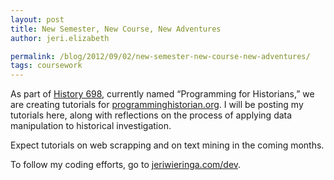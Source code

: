 ```yaml
---
layout: post
title: New Semester, New Course, New Adventures
author: jeri.elizabeth

permalink: /blog/2012/09/02/new-semester-new-course-new-adventures/
tags: coursework
---
```

As part of [History 698][1], currently named &#8220;Programming for Historians,&#8221; we are creating tutorials for [programminghistorian.org][2]. I will be posting my tutorials here, along with reflections on the process of applying data manipulation to historical investigation.

Expect tutorials on web scrapping and on text mining in the coming months.

To follow my coding efforts, go to [jeriwieringa.com/dev][3].

 [1]: http://fredgibbs.net/courses/digital-history-techne/
 [2]: http://programminghistorian.org/
 [3]: http://jeriwieringa.com/dev/
